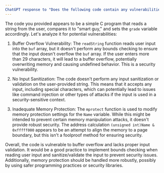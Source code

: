 ```yaml
---
ChatGPT response to "Does the following code contain any vulnerabilities?":
---
```


The code you provided appears to be a simple C program that reads a string from the user, compares it to "smart guy," and sets the `grade` variable accordingly. Let's analyze it for potential vulnerabilities:

1. Buffer Overflow Vulnerability:
   The `readString` function reads user input into the `buf` array, but it doesn't perform any bounds checking to ensure that the input doesn't overflow the `buf` array. If the user enters more than 29 characters, it will lead to a buffer overflow, potentially overwriting memory and causing undefined behavior. This is a security vulnerability.

2. No Input Sanitization:
   The code doesn't perform any input sanitization or validation on the user-provided string. This means that it accepts any input, including special characters, which can potentially lead to issues like command injection or other types of attacks if the input is used in a security-sensitive context.

3. Inadequate Memory Protection:
   The `mprotect` function is used to modify memory protection settings for the `Name` variable. While this might be intended to prevent certain memory manipulation attacks, it doesn't provide robust security. The address calculation `(unsigned int)Name & 0xfffff000` appears to be an attempt to align the memory to a page boundary, but this isn't a foolproof method for ensuring security.

Overall, the code is vulnerable to buffer overflow and lacks proper input validation. It would be a good practice to implement bounds checking when reading user input and sanitize/validate the input to prevent security issues. Additionally, memory protection should be handled more robustly, possibly by using safer programming practices or security libraries.
